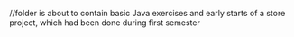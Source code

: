 //folder is about to contain basic Java exercises and early starts of a store project, which had been done during first semester
